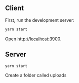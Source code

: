 ## Client

First, run the development server:

```bash
yarn start
```

Open [http://localhost:3900](http://localhost:3900).


## Server

```bash
yarn start
```

Create a folder called uploads
